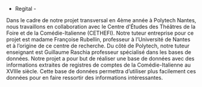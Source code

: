
 - Regital -

Dans le cadre de notre projet transversal en 4ème année à Polytech Nantes, nous travaillons en collaboration avec le Centre d'Études des Théâtres de la Foire et de la Comédie-Italienne (CETHEFI). Notre tuteur entreprise pour ce projet est madame Françoise Rubellin, professeur à l’Université de Nantes et à l’origine de ce centre de recherche. Du côté de Polytech, notre tuteur enseignant est Guillaume Raschia professeur spécialisé dans les bases de données.
Notre projet a pour but de réaliser une base de données avec des informations extraites de registres de comptes de la Comédie-Italienne au XVIIIe siècle. Cette base de données permettra d’utiliser plus facilement ces données pour en faire ressortir des informations intéressantes.
